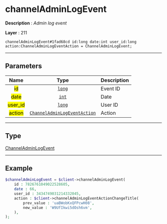 # channelAdminLogEvent

**Description** : *Admin log event*

**Layer** : 211

```tl
channelAdminLogEvent#1fad68cd id:long date:int user_id:long action:ChannelAdminLogEventAction = ChannelAdminLogEvent;
```

---

## Parameters

| Name | Type | Description |
| :---: | :---: | :--- |
| <mark>id</mark> | [`long`](type/long) | Event ID |
| <mark>date</mark> | [`int`](type/int) | Date |
| <mark>user_id</mark> | [`long`](type/long) | User ID |
| <mark>action</mark> | [`ChannelAdminLogEventAction`](type/ChannelAdminLogEventAction) | Action |

---

## Type

[ChannelAdminLogEvent](type/ChannelAdminLogEvent)

---

## Example

```php
$channelAdminLogEvent = $client->channelAdminLogEvent(
	id : 7826761049022528605,
	date : 66,
	user_id : 3434749031214332045,
	action : $client->channelAdminLogEventActionChangeTitle(
		prev_value : 'uaBWobKxQFPcwH08',
		new_value : 'W9UfIkwi5dOsh6vm',
	),
);
```